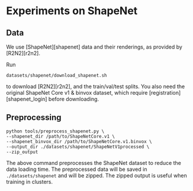 # Experiments on ShapeNet

## Data

We use [ShapeNet][shapenet] data and their renderings, as provided by [R2N2][r2n2].

Run

```
datasets/shapenet/download_shapenet.sh
```

to download [R2N2][r2n2], and the train/val/test splits.
You also need the original ShapeNet Core v1 & binvox dataset, which require [registration][shapenet_login] before downloading.

## Preprocessing

```
python tools/preprocess_shapenet.py \
--shapenet_dir /path/to/ShapeNetCore.v1 \
--shapenet_binvox_dir /path/to/ShapeNetCore.v1.binvox \
--output_dir ./datasets/shapenet/ShapeNetV1processed \
--zip_output
```

The above command preprocesses the ShapeNet dataset to reduce the data loading time.
The preprocessed data will be saved in `./datasets/shapenet` and will be zipped.
The zipped output is useful when training in clusters.
